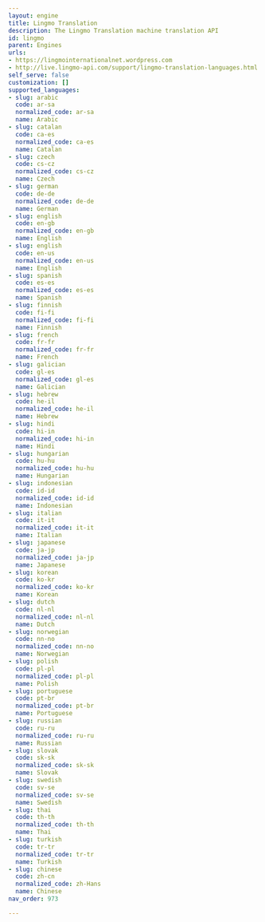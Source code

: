 ```yaml
---
layout: engine
title: Lingmo Translation
description: The Lingmo Translation machine translation API
id: lingmo
parent: Engines
urls:
- https://lingmointernationalnet.wordpress.com
- http://live.lingmo-api.com/support/lingmo-translation-languages.html
self_serve: false
customization: []
supported_languages:
- slug: arabic
  code: ar-sa
  normalized_code: ar-sa
  name: Arabic
- slug: catalan
  code: ca-es
  normalized_code: ca-es
  name: Catalan
- slug: czech
  code: cs-cz
  normalized_code: cs-cz
  name: Czech
- slug: german
  code: de-de
  normalized_code: de-de
  name: German
- slug: english
  code: en-gb
  normalized_code: en-gb
  name: English
- slug: english
  code: en-us
  normalized_code: en-us
  name: English
- slug: spanish
  code: es-es
  normalized_code: es-es
  name: Spanish
- slug: finnish
  code: fi-fi
  normalized_code: fi-fi
  name: Finnish
- slug: french
  code: fr-fr
  normalized_code: fr-fr
  name: French
- slug: galician
  code: gl-es
  normalized_code: gl-es
  name: Galician
- slug: hebrew
  code: he-il
  normalized_code: he-il
  name: Hebrew
- slug: hindi
  code: hi-in
  normalized_code: hi-in
  name: Hindi
- slug: hungarian
  code: hu-hu
  normalized_code: hu-hu
  name: Hungarian
- slug: indonesian
  code: id-id
  normalized_code: id-id
  name: Indonesian
- slug: italian
  code: it-it
  normalized_code: it-it
  name: Italian
- slug: japanese
  code: ja-jp
  normalized_code: ja-jp
  name: Japanese
- slug: korean
  code: ko-kr
  normalized_code: ko-kr
  name: Korean
- slug: dutch
  code: nl-nl
  normalized_code: nl-nl
  name: Dutch
- slug: norwegian
  code: nn-no
  normalized_code: nn-no
  name: Norwegian
- slug: polish
  code: pl-pl
  normalized_code: pl-pl
  name: Polish
- slug: portuguese
  code: pt-br
  normalized_code: pt-br
  name: Portuguese
- slug: russian
  code: ru-ru
  normalized_code: ru-ru
  name: Russian
- slug: slovak
  code: sk-sk
  normalized_code: sk-sk
  name: Slovak
- slug: swedish
  code: sv-se
  normalized_code: sv-se
  name: Swedish
- slug: thai
  code: th-th
  normalized_code: th-th
  name: Thai
- slug: turkish
  code: tr-tr
  normalized_code: tr-tr
  name: Turkish
- slug: chinese
  code: zh-cn
  normalized_code: zh-Hans
  name: Chinese
nav_order: 973

---
```




